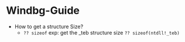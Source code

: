 # Windbg-Guide


-  How to get a structure Size?
    -  `?? sizeof` exp: get the _teb structure size `?? sizeof(ntdll!_teb)`
